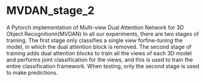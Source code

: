 # MVDAN_stage_2
A Pytorch implementation of Multi-view Dual Attention Network for 3D Object Recognitionn(MVDAN)
In all our experiments, there are two stages of training. The first stage only classifies a single view forfine-tuning the model, in which the dual attention block is removed. The second stage of training adds dual attention blocks to train
all the views of each 3D model and performs joint classification for the views, and this is used to train the entire classification framework. When testing, only the second stage is used to make predictions.
